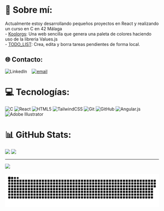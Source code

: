 # 💫 Sobre mí:
Actualmente estoy desarrollando pequeños proyectos en React y realizando un curso en C en 42 Málaga<br/>
  -&nbsp;[Koolorgs](https://koolorgs-host.web.app/): Una web sencilla que genera una paleta de colores haciendo uso de la libreria Values.js<br/>
  -&nbsp;[TODO_LIST](https://koolorgs-host.web.app/): Crea, edita y borra tareas pendientes de forma local.

## 🌐 Contacto:
![LinkedIn](https://img.shields.io/badge/LinkedIn-%230077B5.svg?logo=linkedin&logoColor=white) &nbsp;&nbsp;&nbsp;[![email](https://img.shields.io/badge/Email-D14836?logo=gmail&logoColor=white)](mailto:alvaro.to.cia@gmail.com) 

# 💻 Tecnologías:
![C](https://img.shields.io/badge/c-%2300599C.svg?style=for-the-badge&logo=c&logoColor=white) ![React](https://img.shields.io/badge/react-%2320232a.svg?style=for-the-badge&logo=react&logoColor=%2361DAFB) ![HTML5](https://img.shields.io/badge/html5-%23E34F26.svg?style=for-the-badge&logo=html5&logoColor=white) ![TailwindCSS](https://img.shields.io/badge/tailwindcss-%2338B2AC.svg?style=for-the-badge&logo=tailwind-css&logoColor=white) ![Git](https://img.shields.io/badge/git-%23F05033.svg?style=for-the-badge&logo=git&logoColor=white) ![GitHub](https://img.shields.io/badge/github-%23121011.svg?style=for-the-badge&logo=github&logoColor=white) ![Angular.js](https://img.shields.io/badge/angular.js-%23E23237.svg?style=for-the-badge&logo=angularjs&logoColor=white) ![Adobe Illustrator](https://img.shields.io/badge/adobe%20illustrator-%23FF9A00.svg?style=for-the-badge&logo=adobe%20illustrator&logoColor=white)
# 📊 GitHub Stats:
![](https://github-readme-stats.vercel.app/api/top-langs/?username=laynt00&theme=synthwave&hide_border=false&include_all_commits=false&count_private=false&layout=compact)
![](https://nirzak-streak-stats.vercel.app/?user=laynt00&theme=synthwave&hide_border=false)

---
[![](https://visitcount.itsvg.in/api?id=laynt00&icon=1&color=8)](https://visitcount.itsvg.in)

<!-- Proudly created with GPRM ( https://gprm.itsvg.in ) -->
<picture>
  <source media="(prefers-color-scheme: dark)" srcset="https://raw.githubusercontent.com/laynt00/laynt00/output/github-snake-dark.svg" />
  <source media="(prefers-color-scheme: light)" srcset="https://raw.githubusercontent.com/laynt00/laynt00/output/github-snake.svg" />
  <img alt="github-snake" src="https://raw.githubusercontent.com/laynt00/laynt00/output/github-snake.svg" />
</picture>
